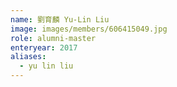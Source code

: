 ```yaml
---
name: 劉育麟 Yu-Lin Liu 
image: images/members/606415049.jpg 
role: alumni-master
enteryear: 2017
aliases:
  - yu lin liu
---
```

